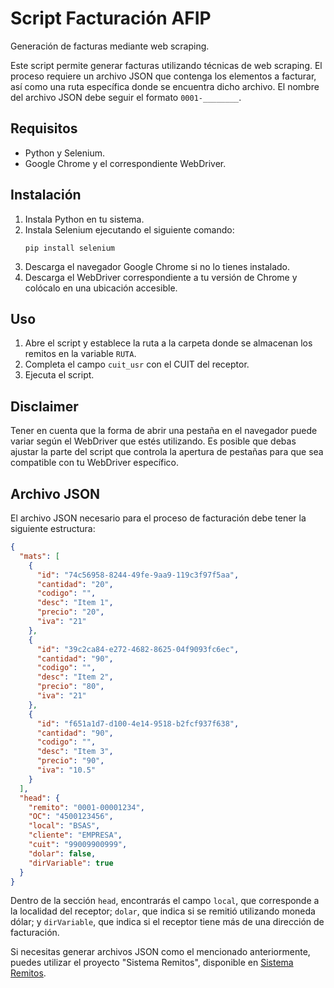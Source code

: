 # Script Facturación AFIP
Generación de facturas mediante web scraping.

Este script permite generar facturas utilizando técnicas de web scraping. El proceso requiere un archivo JSON que contenga los elementos a facturar, así como una ruta específica donde se encuentra dicho archivo. El nombre del archivo JSON debe seguir el formato `0001-________`.

## Requisitos
- Python y Selenium.
- Google Chrome y el correspondiente WebDriver.

## Instalación
1. Instala Python en tu sistema.
2. Instala Selenium ejecutando el siguiente comando:
   ```
   pip install selenium
   ```
3. Descarga el navegador Google Chrome si no lo tienes instalado.
4. Descarga el WebDriver correspondiente a tu versión de Chrome y colócalo en una ubicación accesible.

## Uso
1. Abre el script y establece la ruta a la carpeta donde se almacenan los remitos en la variable `RUTA`.
2. Completa el campo `cuit_usr` con el CUIT del receptor.
3. Ejecuta el script.

## Disclaimer
Tener en cuenta que la forma de abrir una pestaña en el navegador puede variar según el WebDriver que estés utilizando. Es posible que debas ajustar la parte del script que controla la apertura de pestañas para que sea compatible con tu WebDriver específico.

## Archivo JSON
El archivo JSON necesario para el proceso de facturación debe tener la siguiente estructura:

```json
{
  "mats": [
    {
      "id": "74c56958-8244-49fe-9aa9-119c3f97f5aa",
      "cantidad": "20",
      "codigo": "",
      "desc": "Item 1",
      "precio": "20",
      "iva": "21"
    },
    {
      "id": "39c2ca84-e272-4682-8625-04f9093fc6ec",
      "cantidad": "90",
      "codigo": "",
      "desc": "Item 2",
      "precio": "80",
      "iva": "21"
    },
    {
      "id": "f651a1d7-d100-4e14-9518-b2fcf937f638",
      "cantidad": "90",
      "codigo": "",
      "desc": "Item 3",
      "precio": "90",
      "iva": "10.5"
    }
  ],
  "head": {
    "remito": "0001-00001234",
    "OC": "4500123456",
    "local": "BSAS",
    "cliente": "EMPRESA",
    "cuit": "99009900999",
    "dolar": false,
    "dirVariable": true
  }
}
```

Dentro de la sección `head`, encontrarás el campo `local`, que corresponde a la localidad del receptor; `dolar`, que indica si se remitió utilizando moneda dólar; y `dirVariable`, que indica si el receptor tiene más de una dirección de facturación.

Si necesitas generar archivos JSON como el mencionado anteriormente, puedes utilizar el proyecto "Sistema Remitos", disponible en [Sistema Remitos](https://github.com/fmancilla00/Sistema-Remitos).
